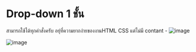 # Drop-down 1 ชั้น
สามารถใช้ได้ทุกคำสั่งครับ อยุ่ที่ความยากง่ายของงานHTML CSS แต่ไม่มี contant *-*
![image](https://user-images.githubusercontent.com/82936792/116805477-15b7cd80-ab51-11eb-8386-eb222b7efce0.png)

![image](https://user-images.githubusercontent.com/82936792/116805563-84952680-ab51-11eb-9edf-1de96f373e1d.png)
